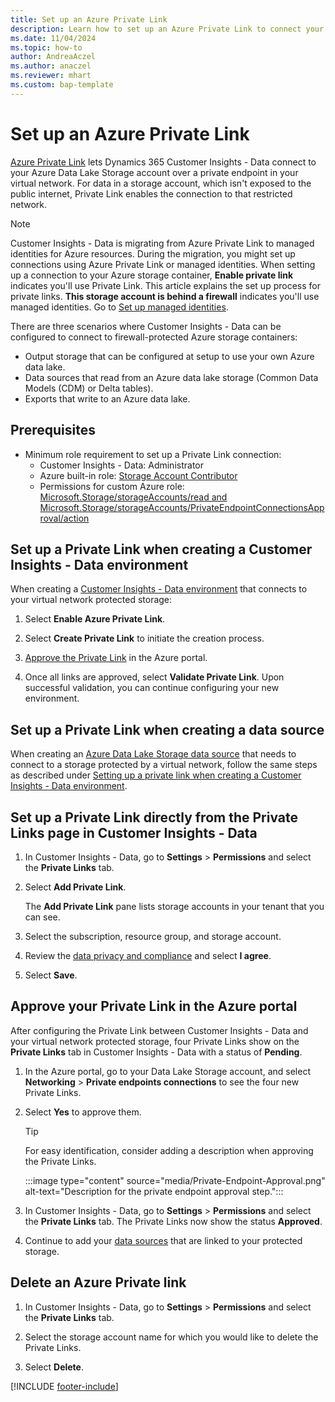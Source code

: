 ```yaml
---
title: Set up an Azure Private Link
description: Learn how to set up an Azure Private Link to connect your Data Lake Storage.
ms.date: 11/04/2024
ms.topic: how-to
author: AndreaAczel
ms.author: anaczel
ms.reviewer: mhart
ms.custom: bap-template
---
```


# Set up an Azure Private Link

[Azure Private Link](/azure/private-link/private-link-overview) lets Dynamics 365 Customer Insights - Data connect to your Azure Data Lake Storage account over a private endpoint in your virtual network. For data in a storage account, which isn't exposed to the public internet, Private Link enables the connection to that restricted network.

> [!NOTE]
> Customer Insights - Data is migrating from Azure Private Link to managed identities for Azure resources. During the migration, you might set up connections using Azure Private Link or managed identities. When setting up a connection to your Azure storage container, **Enable private link** indicates you'll use Private Link. This article explains the set up process for private links. **This storage account is behind a firewall** indicates you'll use managed identities. Go to [Set up managed identities](managed-identities.md).

There are three scenarios where Customer Insights - Data can be configured to connect to firewall-protected Azure storage containers:

- Output storage that can be configured at setup to use your own Azure data lake.
- Data sources that read from an Azure data lake storage (Common Data Models (CDM) or Delta tables).
- Exports that write to an Azure data lake.

## Prerequisites

- Minimum role requirement to set up a Private Link connection:
  - Customer Insights - Data: Administrator
  - Azure built-in role: [Storage Account Contributor](/azure/role-based-access-control/built-in-roles#storage-account-contributor)
  - Permissions for custom Azure role: [Microsoft.Storage/storageAccounts/read and Microsoft.Storage/storageAccounts/PrivateEndpointConnectionsApproval/action](/azure/role-based-access-control/resource-provider-operations#microsoftstorage)

## Set up a Private Link when creating a Customer Insights - Data environment

When creating a [Customer Insights - Data environment](create-environment.md) that connects to your virtual network protected storage:

1. Select **Enable Azure Private Link**.

1. Select **Create Private Link** to initiate the creation process.

1. [Approve the Private Link](#approve-your-private-link-in-the-azure-portal) in the Azure portal.

1. Once all links are approved, select **Validate Private Link**. Upon successful validation, you can continue configuring your new environment.

## Set up a Private Link when creating a data source

When creating an [Azure Data Lake Storage data source](connect-common-data-model.md) that needs to connect to a storage protected by a virtual network, follow the same steps as described under [Setting up a private link when creating a Customer Insights - Data environment](#set-up-a-private-link-when-creating-a-customer-insights---data-environment).

## Set up a Private Link directly from the Private Links page in Customer Insights - Data

1. In Customer Insights - Data, go to **Settings** > **Permissions** and select the **Private Links** tab.

1. Select **Add Private Link**.

   The **Add Private Link** pane lists storage accounts in your tenant that you can see.

1. Select the subscription, resource group, and storage account.

1. Review the [data privacy and compliance](connections.md#data-privacy-and-compliance) and select **I agree**.

1. Select **Save**.

## Approve your Private Link in the Azure portal

After configuring the Private Link between Customer Insights - Data and your virtual network protected storage, four Private Links show on the **Private Links** tab in Customer Insights - Data with a status of **Pending**.

1. In the Azure portal, go to your Data Lake Storage account, and select **Networking** > **Private endpoints connections** to see the four new Private Links.

1. Select **Yes** to approve them.

   > [!TIP]
   > For easy identification, consider adding a description when approving the Private Links.

    :::image type="content" source="media/Private-Endpoint-Approval.png" alt-text="Description for the private endpoint approval step.":::

1. In Customer Insights - Data, go to **Settings** > **Permissions** and select the **Private Links** tab. The Private Links now show the status **Approved**.

1. Continue to add your [data sources](connect-common-data-model.md) that are linked to your protected storage.

## Delete an Azure Private link

1. In Customer Insights - Data, go to **Settings** > **Permissions** and select the **Private Links** tab.

1. Select the storage account name for which you would like to delete the Private Links.

1. Select **Delete**.

[!INCLUDE [footer-include](includes/footer-banner.md)]